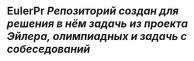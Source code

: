 # EulerPr *Репозиторий создан для решения в нём задачь из проекта Эйлера, олимпиадных и задачь с собеседований*
